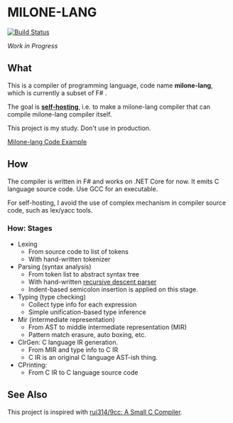 # MILONE-LANG

[![Build Status](https://travis-ci.org/vain0x/milone-lang.svg?branch=master)](https://travis-ci.org/vain0x/milone-lang)

*Work in Progress*

## What

This is a compiler of programming language, code name **milone-lang**, which is currently a subset of F# .

The goal is **[self-hosting](https://en.wikipedia.org/wiki/Self-hosting)**, i.e. to make a milone-lang compiler that can compile milone-lang compiler itself.

This project is my study. Don't use in production.

[Milone-lang Code Example](./boot/tests/src/factorial.milone)

## How

The compiler is written in F# and works on .NET Core for now. It emits C language source code. Use GCC for an executable.

For self-hosting, I avoid the use of complex mechanism in compiler source code, such as lex/yacc tools.

### How: Stages

- Lexing
    - From source code to list of tokens
    - With hand-written tokenizer
- Parsing (syntax analysis)
    - From token list to abstract syntax tree
    - With hand-written [recursive descent parser](https://en.wikipedia.org/wiki/Recursive_descent_parser)
    - Indent-based semicolon insertion is applied on this stage.
- Typing (type checking)
    - Collect type info for each expression
    - Simple unification-based type inference
- Mir (intermediate representation)
    - From AST to middle intermediate representation (MIR)
    - Pattern match erasure, auto boxing, etc.
- CIrGen: C language IR generation.
    - From MIR and type info to C IR
    - C IR is an original C language AST-ish thing.
- CPrinting:
    - From C IR to C language source code

## See Also

This project is inspired with [rui314/9cc\: A Small C Compiler](https://github.com/rui314/9cc).
